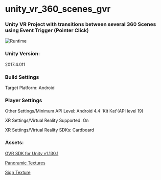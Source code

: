 # unity_vr_360_scenes_gvr

### Unity VR Project with transitions between several 360 Scenes using Event Trigger (Pointer Click)

![Runtime](https://media.giphy.com/media/32aPITsEtbL8Szi74Z/giphy.gif)

### Unity Version:

2017.4.0f1

### Build Settings

Target Platform: Android

### Player Settings

Other Settings/Minimum API Level: Android 4.4 'Kit Kat'(API level 19)

XR Settings/Virtual Reality Supported: On

XR Settings/Virtual Reality SDKs: Cardboard

### Assets:

[GVR SDK for Unity v1.130.1](https://github.com/googlevr/gvr-unity-sdk)

[Panoramic Textures](http://texturify.com/category/environment-panoramas.html)

[Sign Texture](https://de.wikipedia.org/wiki/Datei:E010.svg)
